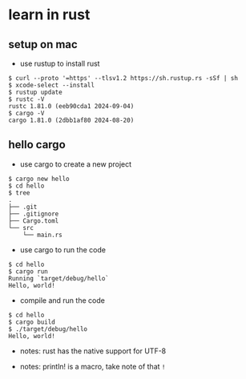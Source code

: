 # learn in rust

## setup on mac

* use rustup to install rust

```
$ curl --proto '=https' --tlsv1.2 https://sh.rustup.rs -sSf | sh
$ xcode-select --install
$ rustup update
$ rustc -V
rustc 1.81.0 (eeb90cda1 2024-09-04)
$ cargo -V
cargo 1.81.0 (2dbb1af80 2024-08-20)
```

## hello cargo

* use cargo to create a new project

```
$ cargo new hello
$ cd hello
$ tree
.
├── .git
├── .gitignore
├── Cargo.toml
└── src
    └── main.rs
```

* use cargo to run the code

```
$ cd hello
$ cargo run
Running `target/debug/hello`
Hello, world!
```

* compile and run the code

```
$ cd hello
$ cargo build
$ ./target/debug/hello
Hello, world!
```

* notes: rust has the native support for UTF-8

* notes: println! is a macro, take note of that ```!```

